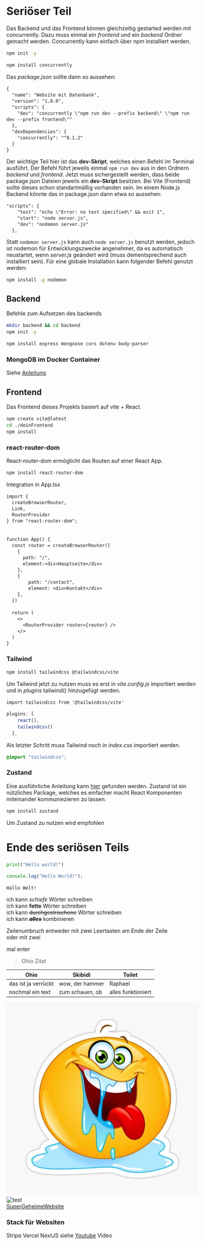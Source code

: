 # Seriöser Teil

Das Backend und das Frontend können gleichzeitig gestarted werden mit concurrently. Dazu muss einmal ein _frontend_ und ein _backend_ Ordner gemacht werden. Concurrently kann einfach über npm installiert werden.

```bash
npm init -y
```

```bash
npm install concurrently
```

Das _package.json_ sollte dann so aussehen:

```JS
{
  "name": "Website mit Datenbank",
  "version": "1.0.0",
  "scripts": {
    "dev": "concurrently \"npm run dev --prefix backend\" \"npm run dev --prefix frontend\""
  },
  "devDependencies": {
    "concurrently": "^9.1.2"
  }
}

```

Der wichtige Teil hier ist das **dev-Skript**, welches einen Befehl im Terminal ausführt. Der Befehl führt jeweils einmal `npm run dev` aus in den Ordnern _backend_ und _frontend_. Jetzt muss sichergestellt werden, dass beide package.json Dateien jeweils ein **dev-Skript** besitzen. Bei Vite (Frontend) sollte dieses schon standartmäßig vorhanden sein. Im einem Node.js Backend könnte das in package.json dann etwa so aussehen:

```JS
"scripts": {
    "test": "echo \"Error: no test specified\" && exit 1",
    "start": "node server.js",
    "dev": "nodemon server.js"
  },
```

Statt `nodemon server.js` kann auch `node server.js` benutzt werden, jedoch ist nodemon für Entwicklungszwecke angenehmer, da es automatisch neustartet, wenn _server.js_ geändert wird (muss dementsprechend auch installiert sein). Für eine globale Installation kann folgender Befehl genutzt werden:

```bash
npm install -g nodemon
```

## Backend

Befehle zum Aufsetzen des backends

```bash
mkdir backend && cd backend
npm init -y
```

```bash
npm install express mongoose cors dotenv body-parser
```

### MongoDB im Docker Container

Siehe [Anleitung](https://dev.to/speaklouder/mongodb-on-your-local-machine-using-docker-a-step-by-step-guide-4b2h)

## Frontend

Das Frontend dieses Projekts basiert auf vite + React.

```bash
npm create vite@latest
cd ./deinFrontend
npm install
```

### react-router-dom

React-router-dom ermöglicht das Routen auf einer React App.

```bash
npm install react-router-dom
```

Integration in App.tsx

```JSX
import {
  createBrowserRouter,
  Link,
  RouterProvider
} from "react-router-dom";


function App() {
  const router = createBrowserRouter([
    {
      path: "/",
      element:<div>Hauptseite</div>
    },
    {
        path: "/contact",
        element: <div>Kontakt</div>
    },
  ])

  return (
    <>
      <RouterProvider router={router} />
    </>
  )
}
```

### Tailwind

```bash
npm install tailwindcss @tailwindcss/vite
```

Um Tailwind jetzt zu nutzen muss es erst in _vite.config.js_ importiert werden und in _plugins_ tailwind() hinzugefügt werden.

```JS
import tailwindcss from '@tailwindcss/vite'
```

```javascript
plugins: [
    react(),
    tailwindcss()
  ],
```

Als letzter Schritt muss Tailwind noch in _index.css_ importiert werden.

```CSS
@import "tailwindcss";
```

### Zustand

Eine ausführliche Anleitung kann [hier]() gefunden werden. Zustand ist ein nützliches Package, welches es einfacher macht React Komponenten miteinander kommuniezieren zu lassen.

```bash
npm install zustand
```

Um Zustand zu nutzen wird empfohlen

# Ende des seriösen Teils

```python
print("Hello world!")
```

```javascript
console.log("Hello World!");
```

```Ausgabe
Hallo Welt!
```

ich kann _schiefe_ Wörter schreiben  
ich kann **fette** Wörter schreiben  
ich kann ~~durchgestrischene~~ Wörter schreiben  
ich kann **_~~alles~~_** kombinieren

Zeilenumbruch entweder mit zwei Leertasten am Ende der Zeile  
oder mit zwei

mal enter

> Ohio Zitat

| Ohio                | Skibidi         | Toilet             |
| ------------------- | --------------- | ------------------ |
| das ist ja verrückt | wow, der hammer | Raphael            |
| nochmal ein text    | zum schauen, ob | alles funktioniert |

![Raphael](Drooling%20Emoticon_%20Sticker%20for%20Sale%20by%20Yael%20Weiss%20_%20Redbubble.jpg)
![test](https://th.bing.com/th/id/OIP.12-bMyvM8MX84yhb0MTckAHaHt?rs=1&pid=ImgDetMain)  
[SuperGeheimeWebsite](https://www.youtube.com/watch?v=xvFZjo5PgG0)

### Stack für Websiten

Stripe
Vercel
NextJS
siehe [Youtube](https://www.youtube.com/watch?v=dNntYdZQ_mk) Video
